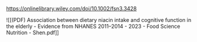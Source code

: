 
https://onlinelibrary.wiley.com/doi/10.1002/fsn3.3428

![[(PDF) Association between dietary niacin intake and cognitive function in the elderly - Evidence from NHANES 2011–2014 - 2023 - Food Science Nutrition - Shen.pdf]]
